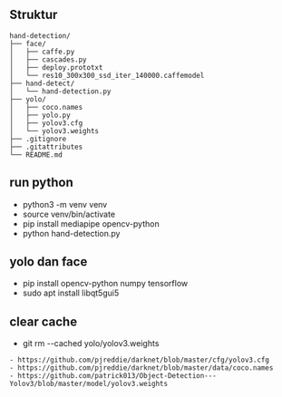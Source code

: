
## Struktur

````
hand-detection/
├── face/
│   ├── caffe.py
│   ├── cascades.py
│   ├── deploy.prototxt
│   └── res10_300x300_ssd_iter_140000.caffemodel
├── hand-detect/
│   └── hand-detection.py
├── yolo/
│   ├── coco.names
│   ├── yolo.py
│   ├── yolov3.cfg
│   └── yolov3.weights
├── .gitignore
├── .gitattributes
└── README.md

````

## run python

- python3 -m venv venv
- source venv/bin/activate
- pip install mediapipe opencv-python
- python hand-detection.py

## yolo dan face

- pip install opencv-python numpy tensorflow
- sudo apt install libqt5gui5

## clear cache
- git rm --cached yolo/yolov3.weights


````
- https://github.com/pjreddie/darknet/blob/master/cfg/yolov3.cfg
- https://github.com/pjreddie/darknet/blob/master/data/coco.names
- https://github.com/patrick013/Object-Detection---Yolov3/blob/master/model/yolov3.weights

````
